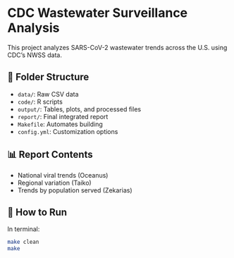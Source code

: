 # CDC Wastewater Surveillance Analysis

This project analyzes SARS-CoV-2 wastewater trends across the U.S. using CDC’s NWSS data.

## 📁 Folder Structure

- `data/`: Raw CSV data
- `code/`: R scripts
- `output/`: Tables, plots, and processed files
- `report/`: Final integrated report
- `Makefile`: Automates building
- `config.yml`: Customization options

## 📊 Report Contents

- National viral trends (Oceanus)
- Regional variation (Taiko)
- Trends by population served (Zekarias)

## 🔄 How to Run

In terminal:

```bash
make clean
make

